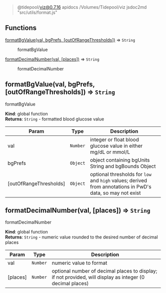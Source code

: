 
> @tidepool/viz@0.7.16 apidocs /Volumes/Tidepool/viz
> jsdoc2md "src/utils/format.js"

## Functions

<dl>
<dt><a href="#formatBgValue">formatBgValue(val, bgPrefs, [outOfRangeThresholds])</a> ⇒ <code>String</code></dt>
<dd><p>formatBgValue</p>
</dd>
<dt><a href="#formatDecimalNumber">formatDecimalNumber(val, [places])</a> ⇒ <code>String</code></dt>
<dd><p>formatDecimalNumber</p>
</dd>
</dl>

<a name="formatBgValue"></a>

## formatBgValue(val, bgPrefs, [outOfRangeThresholds]) ⇒ <code>String</code>
formatBgValue

**Kind**: global function  
**Returns**: <code>String</code> - formatted blood glucose value  

| Param | Type | Description |
| --- | --- | --- |
| val | <code>Number</code> | integer or float blood glucose value in either mg/dL or mmol/L |
| bgPrefs | <code>Object</code> | object containing bgUnits String and bgBounds Object |
| [outOfRangeThresholds] | <code>Object</code> | optional thresholds for `low` and `high` values;                                          derived from annotations in PwD's data, so may not exist |

<a name="formatDecimalNumber"></a>

## formatDecimalNumber(val, [places]) ⇒ <code>String</code>
formatDecimalNumber

**Kind**: global function  
**Returns**: <code>String</code> - numeric value rounded to the desired number of decimal places  

| Param | Type | Description |
| --- | --- | --- |
| val | <code>Number</code> | numeric value to format |
| [places] | <code>Number</code> | optional number of decimal places to display;                            if not provided, will display as integer (0 decimal places) |

